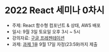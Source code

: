 # 2022 React 세미나 0차시

* 주제: React 함수형 컴포넌트 & 상태, AWS 배포
* 일시: 9월 3일 토요일 오후 3시 ~ 5시
* 강의자료: [구글 프레젠테이션](https://docs.google.com/presentation/d/1Hv34EJTSGge8KyoIuLq-P0mb_gaN1lEWgFVgzw4kR20/edit?usp=sharing)
* 과제: [과제 1](assignment-1.md)을 9월 17일 자정(23:59)까지 제출